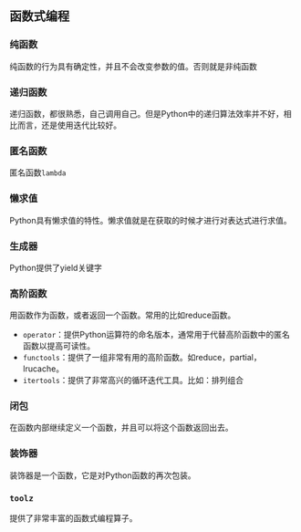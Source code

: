 ## 函数式编程

### 纯函数

纯函数的行为具有确定性，并且不会改变参数的值。否则就是非纯函数

### 递归函数

递归函数，都很熟悉，自己调用自己。但是Python中的递归算法效率并不好，相比而言，还是使用迭代比较好。

### 匿名函数

匿名函数`lambda`

### 懒求值

Python具有懒求值的特性。懒求值就是在获取的时候才进行对表达式进行求值。

### 生成器

Python提供了yield关键字

### 高阶函数

用函数作为函数，或者返回一个函数。常用的比如reduce函数。

- `operator`：提供Python运算符的命名版本，通常用于代替高阶函数中的匿名函数以提高可读性。
- `functools`：提供了一组非常有用的高阶函数。如reduce，partial，lrucache。
- `itertools`：提供了非常高兴的循环迭代工具。比如：排列组合

### 闭包

在函数内部继续定义一个函数，并且可以将这个函数返回出去。

### 装饰器

装饰器是一个函数，它是对Python函数的再次包装。

### `toolz`

提供了非常丰富的函数式编程算子。